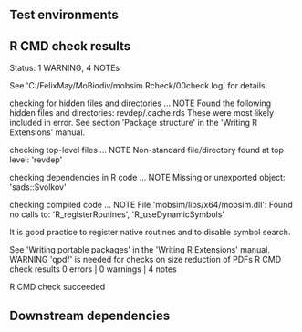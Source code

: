 ## Test environments

## R CMD check results

Status: 1 WARNING, 4 NOTEs

See
  'C:/FelixMay/MoBiodiv/mobsim.Rcheck/00check.log'
for details.


checking for hidden files and directories ... NOTE
Found the following hidden files and directories:
  revdep/.cache.rds
These were most likely included in error. See section 'Package
structure' in the 'Writing R Extensions' manual.

checking top-level files ... NOTE
Non-standard file/directory found at top level:
  'revdep'

checking dependencies in R code ... NOTE
Missing or unexported object: 'sads::Svolkov'

checking compiled code ... NOTE
File 'mobsim/libs/x64/mobsim.dll':
  Found no calls to: 'R_registerRoutines', 'R_useDynamicSymbols'

It is good practice to register native routines and to disable symbol
search.

See 'Writing portable packages' in the 'Writing R Extensions' manual.
 WARNING
'qpdf' is needed for checks on size reduction of PDFs
R CMD check results
0 errors | 0 warnings | 4 notes

R CMD check succeeded

## Downstream dependencies
